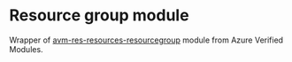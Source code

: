 # Resource group module

Wrapper of [avm-res-resources-resourcegroup](https://registry.terraform.io/modules/Azure/avm-res-resources-resourcegroup/azurerm/latest) module from Azure Verified Modules.